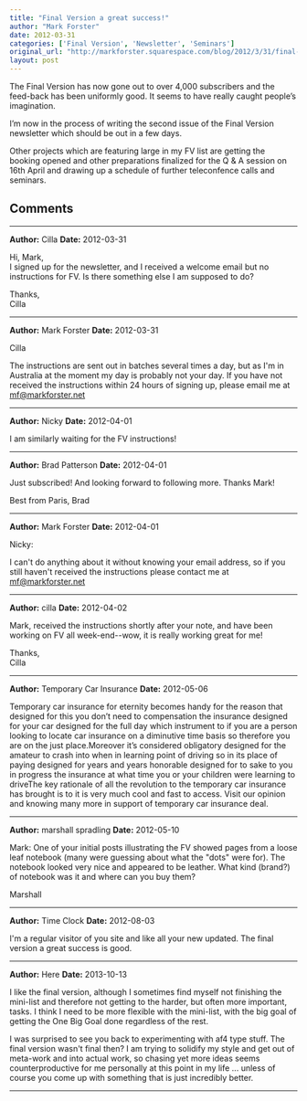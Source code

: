 ```yaml
---
title: "Final Version a great success!"
author: "Mark Forster"
date: 2012-03-31
categories: ['Final Version', 'Newsletter', 'Seminars']
original_url: "http://markforster.squarespace.com/blog/2012/3/31/final-version-a-great-success.html"
layout: post
---
```


The Final Version has now gone out to over 4,000 subscribers and the feed-back has been uniformly good. It seems to have really caught people’s imagination.

I’m now in the process of writing the second issue of the Final Version newsletter which should be out in a few days.

Other projects which are featuring large in my FV list are getting the booking opened and other preparations finalized for the Q & A session on 16th April and drawing up a schedule of further teleconfence calls and seminars.


## Comments

---

**Author:** Cilla
**Date:** 2012-03-31

Hi, Mark,  
I signed up for the newsletter, and I received a welcome email but no instructions for FV. Is there something else I am supposed to do?  
  
Thanks,   
Cilla

---

**Author:** Mark Forster
**Date:** 2012-03-31

Cilla  
  
The instructions are sent out in batches several times a day, but as I'm in Australia at the moment my day is probably not your day. If you have not received the instructions within 24 hours of signing up, please email me at mf@markforster.net

---

**Author:** Nicky
**Date:** 2012-04-01

I am similarly waiting for the FV instructions!

---

**Author:** Brad Patterson
**Date:** 2012-04-01

Just subscribed! And looking forward to following more. Thanks Mark!  
  
Best from Paris, Brad

---

**Author:** Mark Forster
**Date:** 2012-04-01

Nicky:  
  
I can't do anything about it without knowing your email address, so if you still haven't received the instructions please contact me at mf@markforster.net

---

**Author:** cilla
**Date:** 2012-04-02

Mark, received the instructions shortly after your note, and have been working on FV all week-end--wow, it is really working great for me!  
  
Thanks,  
Cilla

---

**Author:** Temporary Car Insurance
**Date:** 2012-05-06

Temporary car insurance for eternity becomes handy for the reason that designed for this you don’t need to compensation the insurance designed for your car designed for the full day which instrument to if you are a person looking to locate car insurance on a diminutive time basis so therefore you are on the just place.Moreover it’s considered obligatory designed for the amateur to crash into when in learning point of driving so in its place of paying designed for years and years honorable designed for to sake to you in progress the insurance at what time you or your children were learning to driveThe key rationale of all the revolution to the temporary car insurance has brought is to it is very much cool and fast to access. Visit our opinion and knowing many more in support of temporary car insurance deal.

---

**Author:** marshall spradling
**Date:** 2012-05-10

Mark: One of your initial posts illustrating the FV showed pages from a loose leaf notebook (many were guessing about what the "dots" were for). The notebook looked very nice and appeared to be leather. What kind (brand?) of notebook was it and where can you buy them?  
  
Marshall

---

**Author:** Time Clock
**Date:** 2012-08-03

I'm a regular visitor of you site and like all your new updated. The final version a great success is good.

---

**Author:** Here
**Date:** 2013-10-13

I like the final version, although I sometimes find myself not finishing the mini-list and therefore not getting to the harder, but often more important, tasks. I think I need to be more flexible with the mini-list, with the big goal of getting the One Big Goal done regardless of the rest.   
  
I was surprised to see you back to experimenting with af4 type stuff. The final version wasn't final then? I am trying to solidify my style and get out of meta-work and into actual work, so chasing yet more ideas seems counterproductive for me personally at this point in my life ... unless of course you come up with something that is just incredibly better.

---
